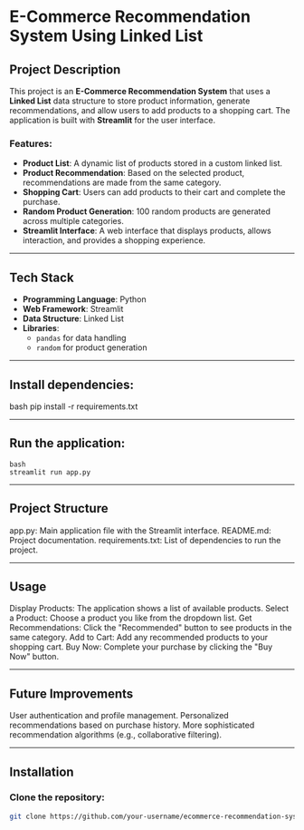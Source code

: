 # E-Commerce Recommendation System Using Linked List

## Project Description

This project is an **E-Commerce Recommendation System** that uses a **Linked List** data structure to store product information, generate recommendations, and allow users to add products to a shopping cart. The application is built with **Streamlit** for the user interface.

### Features:
- **Product List**: A dynamic list of products stored in a custom linked list.
- **Product Recommendation**: Based on the selected product, recommendations are made from the same category.
- **Shopping Cart**: Users can add products to their cart and complete the purchase.
- **Random Product Generation**: 100 random products are generated across multiple categories.
- **Streamlit Interface**: A web interface that displays products, allows interaction, and provides a shopping experience.

---

## Tech Stack

- **Programming Language**: Python
- **Web Framework**: Streamlit
- **Data Structure**: Linked List
- **Libraries**: 
  - `pandas` for data handling
  - `random` for product generation

---

## Install dependencies:
  bash
  pip install -r requirements.txt

---

## Run the application:
    bash
    streamlit run app.py

---

## Project Structure
app.py: Main application file with the Streamlit interface.
README.md: Project documentation.
requirements.txt: List of dependencies to run the project.

---

## Usage
Display Products: The application shows a list of available products.
Select a Product: Choose a product you like from the dropdown list.
Get Recommendations: Click the "Recommended" button to see products in the same category.
Add to Cart: Add any recommended products to your shopping cart.
Buy Now: Complete your purchase by clicking the "Buy Now" button.

---


## Future Improvements
User authentication and profile management.
Personalized recommendations based on purchase history.
More sophisticated recommendation algorithms (e.g., collaborative filtering).

---

## Installation

### Clone the repository:
```bash
git clone https://github.com/your-username/ecommerce-recommendation-system.git


